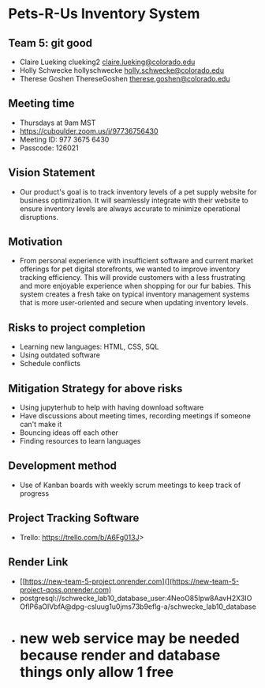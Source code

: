 # Pets-R-Us Inventory System

## Team 5: git good

* Claire Lueking clueking2 <claire.lueking@colorado.edu> 
* Holly Schwecke hollyschwecke <holly.schwecke@colorado.edu> 
* Therese Goshen ThereseGoshen <therese.goshen@colorado.edu> 

## Meeting time

* Thursdays at 9am MST
* https://cuboulder.zoom.us/j/97736756430
* Meeting ID: 977 3675 6430
* Passcode: 126021

## Vision Statement

* Our product's goal is to track inventory levels of a pet supply website for business optimization. It will seamlessly integrate with their website to ensure inventory levels are always accurate to minimize operational disruptions. 

## Motivation

* From personal experience with insufficient software and current market offerings for pet digital storefronts, we wanted to improve inventory tracking efficiency. This will provide customers with a less frustrating and more enjoyable experience when shopping for our fur babies. This system creates a fresh take on typical inventory management systems that is more user-oriented and secure when updating inventory levels.

## Risks to project completion

* Learning new languages: HTML, CSS, SQL
* Using outdated software
* Schedule conflicts
  
## Mitigation Strategy for above risks

* Using jupyterhub to help with having download software
* Have discussions about meeting times, recording meetings if someone can't make it
* Bouncing ideas off each other
* Finding resources to learn languages

## Development method

* Use of Kanban boards with weekly scrum meetings to keep track of progress

## Project Tracking Software

* Trello: [<https://trello.com/b/A6Fg013J>](https://trello.com/b/A6Fg013J/git-good2)>

## Render Link
* [[https://new-team-5-project.onrender.com](](https://new-team-5-project-qoss.onrender.com)
* postgresql://schwecke_lab10_database_user:4NeoO85Ipw8AavH2X3IOOflP6aOlVbfA@dpg-csluug1u0jms73b9eflg-a/schwecke_lab10_database
* # new web service may be needed because render and database things only allow 1 free
